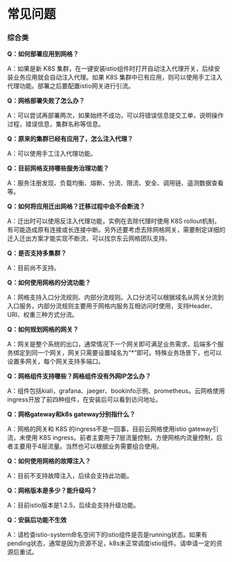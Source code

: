 # 常见问题

###  综合类


**Q：如何部署应用到网格？**

A：如果是新 K8S 集群，在一键安装istio组件时打开自动注入代理开关，后续安装业务应用就会自动注入代理。如果 K8S 集群中已有应用，则可以使用手工注入代理功能。部署之后要配置istio网关进行引流。


**Q：网格部署失败了怎么办？**

A：可以尝试再部署两次，如果始终不成功，可以将错误信息提交工单，说明操作过程，错误信息，集群名称等信息。


**Q：原来的集群已经有应用了，怎么注入代理？**

A：可以使用手工注入代理功能。


**Q：目前网格支持哪些服务治理功能？** 	

A：服务注册发现、负载均衡、熔断、分流、限流、安全、调用链、遥测数据查看等。


**Q：如何将应用迁出网格？迁移过程中会不会断流？**

A：迁出时可以使用反注入代理功能，实例在去除代理时使用 K8S  rollout机制，有可能造成原有连接或长连接中断。另外还要考虑去除网格网关，需要制定详细的迁入迁出方案才能实现不断流，可以找京东云网格团队支持。


**Q：是否支持多集群？**

A：目前尚不支持。


**Q：如何使用网格的分流功能？**

A：网格支持入口分流规则、内部分流规则。入口分流可以根据域名从网关分流到入口服务，内部分流规则主要用于网格内服务互相访问时使用，支持Header、URI、权重三种方式分流。


**Q：如何规划网格的网关？**

A：网关是整个系统的出口，通常情况下一个网关即可满足业务需求，后端多个服务绑定到同一个网关，网关只需要设置域名为“*”即可。特殊业务场景下，也可以设置多网关，每个网关支持多端口。


**Q：网格组件支持哪些？网格组件没有外网IP怎么办？**

A：组件包括kiali，grafana、jaeger、bookinfo示例、prometheus。云网格使用ingress开放了前四种组件，在安装后可以看到访问地址。


**Q：网格gateway和k8s gateway分别指什么？**

A：网格的网关和  K8S 的ingress不是一回事，目前云网格使用istio gateway引流，未使用  K8S  ingress。前者主要用于7层流量控制，方便网格内流量控制，后者主要用于4层流量。当然也可以根据业务需要组合使用。


**Q：如何使用网格的故障注入？**

A：目前不支持故障注入，后续会支持此功能。


**Q：网格版本是多少？能升级吗？**

A：目前istio版本是1.2.5，后续会支持升级功能。


**Q：安装后功能不生效**

A：请检查istio-system命名空间下的istio组件是否是running状态。如果有pending状态，通常是因为资源不足，k8s未正常调度istio组件。请申请一定的资源后重试。


